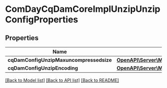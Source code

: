 # ComDayCqDamCoreImplUnzipUnzipConfigProperties

## Properties
Name | Type | Description | Notes
------------ | ------------- | ------------- | -------------
**cqDamConfigUnzipMaxuncompressedsize** | [**OpenAPI\Server\Model\ConfigNodePropertyInteger**](ConfigNodePropertyInteger.md) |  | [optional] 
**cqDamConfigUnzipEncoding** | [**OpenAPI\Server\Model\ConfigNodePropertyString**](ConfigNodePropertyString.md) |  | [optional] 

[[Back to Model list]](../README.md#documentation-for-models) [[Back to API list]](../README.md#documentation-for-api-endpoints) [[Back to README]](../README.md)


